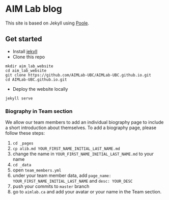 # AIM Lab blog

This site is based on Jekyll using [Poole](http://getpoole.com).

## Get started

- Install [jekyll](https://jekyllrb.com/docs/installation/)
- Clone this repo
```
mkdir aim_lab_website
cd aim_lab_website
git clone https://github.com/AIMLab-UBC/AIMLab-UBC.github.io.git
cd AIMLab-UBC.github.io.git
```
- Deploy the website locally
```
jekyll serve
```

### Biography in Team section

We allow our team members to add an individual biography page to include a short introduction about themselves. To add a biography page, please follow these steps:
1. `cd _pages`
2. `cp alib.md YOUR_FIRST_NAME_INITIAL_LAST_NAME.md`
3. change the name in `YOUR_FIRST_NAME_INITIAL_LAST_NAME.md` to your name
4. `cd _data`
5. open `team_members.yml`
6. under your team member data, add `page_name: YOUR_FIRST_NAME_INITIAL_LAST_NAME` and `desc: YOUR_DESC`
7. push your commits to `master` branch
8. go to `aimlab.ca` and add your avatar or your name in the Team section. 


